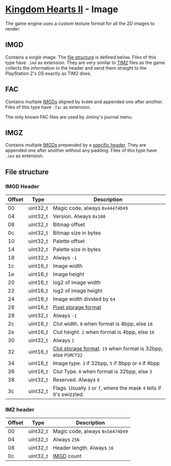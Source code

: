 # [Kingdom Hearts II](../../index.md) - Image

The game engine uses a custom texture format for all the 2D images to render.

## IMGD

Contains a single image. The [file structure](#file-structure) is defined below. Files of this type have `.imd` as extension. They are very similar to [TIM2](../../../common/tm2.md) files as the game collects the information in the header and send them straight to the PlayStation 2's GS exactly as TIM2 does.

## FAC

Contains multiple [IMGDs](#imgd) aligned by `0x800` and appended one after another. Files of this type have `.fac` as extension.

The only known FAC files are used by Jiminy's journal menu.

## IMGZ

Contains multiple [IMGDs](#imgd) prepended by a [specific header](#imz-header). They are appended one after another without any padding. Files of this type have `.imz` as extension.

## File structure

### IMGD Header

| Offset | Type | Description |
|--------|------|-------------|
| 00 | uint32_t | Magic code, always `0x44474D49`
| 04 | uint32_t | Version. Always `0x100`
| 08 | uint32_t | Bitmap offset
| 0c | uint32_t | Bitmap size in bytes
| 10 | uint32_t | Palette offset
| 14 | uint32_t | Palette size in bytes
| 18 | uint32_t | Always `-1`
| 1c | uint16_t | Image width
| 1e | uint16_t | Image height
| 20 | uint16_t | log2 of image width
| 22 | uint16_t | log2 of image height
| 24 | uint16_t | Image width divided by `64`
| 26 | uint16_t | [Pixel storage format](../../../common/tm2.md#psm-register-pixel-storage-mode)
| 28 | uint32_t | Always `-1`
| 2c | uint16_t | Clut width. `8` when format is 4bpp, else `16`
| 2e | uint16_t | Clut height. `2` when format is 4bpp, else `16`
| 30 | uint32_t | Always `1`
| 32 | uint16_t | [Clut storage format](../../../common/tm2.md#cpsm-register-color-look-up-pixel-storage-mode). `19` when format is 32bpp, else `PSMCT32`
| 34 | uint16_t | Image type. `3` if 32bpp, `5` if 8bpp or `4` if 4bpp
| 36 | uint16_t | Clut Type. `0` when format is 32bpp, else `3`
| 38 | uint32_t | Reserved. Always `0`
| 3c | uint32_t | Flags. Usually `3` or `7`, where the mask `4` tells if it's swizzled.

### IMZ header

| Offset | Type | Description |
|--------|------|-------------|
| 00 | uint32_t | Magic code, always `0x5A474D49`
| 04 | uint32_t | Always `256`
| 08 | uint32_t | Header length. Always `16`
| 0c | uint32_t | [IMGD](#imgd) count
